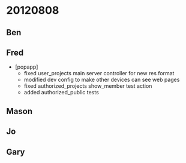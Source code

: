 # 20120808

## Ben



## Fred
- [popapp]
  - fixed user_projects main server controller for new res format
  - modified dev config to make other devices can see web pages
  - fixed authorized_projects show_member test action
  - added authorized_public tests



## Mason



## Jo



## Gary